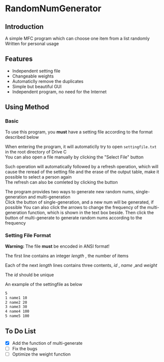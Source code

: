 # RandomNumGenerator

## Introduction

A simple MFC program which can choose one item from a list randomly  
Written for personal usage

## Features

- Independent setting file
- Changeable weights
- Automaticlly remove the duplicates
- Simple but beautiful GUI
- Independent program, no need for the Internet

## Using Method

### Basic

To use this program, you **must** have a setting file according to the format described below

When entering the program, it will automaticlly try to open `settingfile.txt` in the root directory of Drive C  
You can also open a file manually by clicking the "Select File" button

Such operation will automatically followed by a refresh operation, which will cause the reread of the setting file and the erase of the output table, make it possible to select a person again  
The refresh can also be comleted by clicking the button

The program provides two ways to generate new random nums, single-generation and multi-generation  
Click the button of single-generation, and a new num will be generated, if possible
You can also click the arrows to change the frequency of the multi-generation function, which is shown in the text box beside. Then click the button of multi-generate to generate random nums according to the frequency

### Setting File Format

 **Warning:** The file **must** be encoded in ANSI format!

The first line contains an integer $length$ , the number of items

Each of the next $length$ lines contains three contents, $id$ , $name$ ,and $weight$ 

The $id$ should be unique

An example of the settingfile as below

```testingfile.txt
5
1 name1 10
2 name2 20
3 name3 30
4 name4 100
5 name5 100
```

## To Do List

- [x] Add the function of multi-generate 
- [ ] Fix the bugs
- [ ] Optimize the weight function
